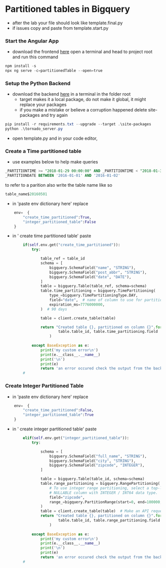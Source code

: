 # Partitioned tables in Bigquery

<!-- ## [Youtube Walkthrough]() -->


* after the lab your file should look like template.final.py 
* if issues copy and paste from template.start.py


### Start the Angular App

* download the frontend [here](https://downgit.github.io/#/home?url=https://github.com/WindMillCode/Google/tree/master/API/bigquery/AngularApp)
open a terminal and head to project root and run this command
```ps1
npm install -s
npx ng serve -c=partitionedTable --open=true
```

### Setup the Python Backend 
* download the backend [here](https://github.com/WindMillCode/Google/tree/master/API/bigquery/vids/Python3/Partitioned_Tables)
in a terminal in the folder root
    * target makes it a local package, do not make it global, it might replace your packages
    * if you make a mistake or believe a corruption happened delete site-packages and try again
```ps1
pip install -r requirements.txt --upgrade --target .\site-packages
python .\tornado_server.py
```

* open template.py and in your code editor,


### Create a Time partitioned table
* use examples below to help make queries
```sql
_PARTITIONTIME >= "2018-01-29 00:00:00" AND _PARTITIONTIME < "2018-01-30 00:00:00"
_PARTITIONDATE BETWEEN '2016-01-01' AND '2016-01-02'
```

to refer to a parition also write the table name like so
```py
table_name$20160501
```

* in 'paste env dictionary here' replace
```py
    env=  {
        "create_time_partitioned":True,
        "integer_partitioned_table":False
    }
```

* in ' create time partitioned table' paste
```py
        if(self.env.get("create_time_partitioned")):
            try:

                table_ref = table_id
                schema = [
                    bigquery.SchemaField("name", "STRING"),
                    bigquery.SchemaField("post_abbr", "STRING"),
                    bigquery.SchemaField("date", "DATE"),
                ]
                table = bigquery.Table(table_ref, schema=schema)
                table.time_partitioning = bigquery.TimePartitioning(
                    type_=bigquery.TimePartitioningType.DAY,
                    field="date",  # name of column to use for partitioning
                    expiration_ms=7776000000,
                )  # 90 days

                table = client.create_table(table)

                return "Created table {}, partitioned on column {}".format(
                        table.table_id, table.time_partitioning.field
                    )
                        
            except BaseException as e:
                print('my custom error\n')
                print(e.__class__.__name__)
                print('\n')
                print(e)
                return 'an error occured check the output from the backend'
        #
```


### Create Integer Partitioned Table

* in 'paste env dictionary here' replace
```py
    env=  {
        "create_time_partitioned":False,
        "integer_partitioned_table":True
    }
```

* in ' create integer partitioned table' paste
```py
        elif(self.env.get("integer_partitioned_table")):
            try:

                schema = [
                    bigquery.SchemaField("full_name", "STRING"),
                    bigquery.SchemaField("city", "STRING"),
                    bigquery.SchemaField("zipcode", "INTEGER"),
                ]

                table = bigquery.Table(table_id, schema=schema)
                table.range_partitioning = bigquery.RangePartitioning(
                    # To use integer range partitioning, select a top-level REQUIRED /
                    # NULLABLE column with INTEGER / INT64 data type.
                    field="zipcode",
                    range_=bigquery.PartitionRange(start=0, end=100000, interval=10),
                )
                table = client.create_table(table)  # Make an API request.
                return "Created table {}, partitioned on column {}".format(
                        table.table_id, table.range_partitioning.field
                    )
                                
            except BaseException as e:
                print('my custom error\n')
                print(e.__class__.__name__)
                print('\n')
                print(e)
                return 'an error occured check the output from the backend'
        #
```


